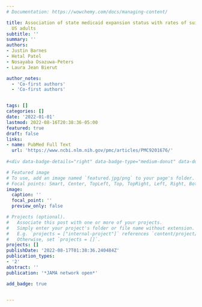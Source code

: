 ```yaml
---
# Documentation: https://wowchemy.com/docs/managing-content/

title: Association of state medicaid expansion status with rates of suicide among
  US adults
subtitle: ''
summary: ''
authors:
- Justin Barnes
- Hetal Patel
- Nosayaba Osazuwa-Peters
- Laura Jean Bierut

author_notes:
  - 'Co-first authors'
  - 'Co-first authors'


tags: []
categories: []
date: '2022-01-01'
lastmod: 2022-08-16T20:38:36-05:00
featured: true
draft: false
links:
- name: PubMed Full Text
  url: 'https://www.ncbi.nlm.nih.gov/pmc/articles/PMC9201676/'
  
#<div data-badge-details="right" data-badge-type="medium-donut" data-doi="10.1001/jamanetworkopen.2022.17228" data-hide-no-mentions="true" class="altmetric-embed"></div>

# Featured image
# To use, add an image named `featured.jpg/png` to your page's folder.
# Focal points: Smart, Center, TopLeft, Top, TopRight, Left, Right, BottomLeft, Bottom, BottomRight.
image:
  caption: ''
  focal_point: ''
  preview_only: false

# Projects (optional).
#   Associate this post with one or more of your projects.
#   Simply enter your project's folder or file name without extension.
#   E.g. `projects = ["internal-project"]` references `content/project/deep-learning/index.md`.
#   Otherwise, set `projects = []`.
projects: []
publishDate: '2022-08-17T01:38:36.240484Z'
publication_types:
- '2'
abstract: ''
publication: '*JAMA network open*'

add_badge: true


---
```

<div class='altmetric-embed' data-badge-type='medium-donut' data-badge-details='right' data-doi="10.1001/jamanetworkopen.2022.17228"></div>
<html>
<script type='text/javascript' src='https://d1bxh8uas1mnw7.cloudfront.net/assets/embed.js'></script>
</html>

